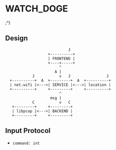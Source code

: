 WATCH\_DOGE
===========
;^)

Design
------
```
                            J
                   +----------+
                   | FRONTEND |
                   +----+-----+
                        ^
                      A |
            J           v   J                J
  +----------+  A  +---------+  A  +----------+
  | net.wifi |<--->| SERVICE |<--->| location |
  +----------+     +---------+     +----------+
                        ^
                    msg |
            C           v   C
   +---------+     +---------+
   | libpcap |<--->| BACKEND |
   +---------+     +---------+
```

Input Protocol
--------------
+ `command: int`
